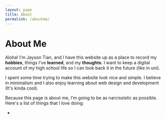 ```yaml
---
layout: page
title: About
permalink: /aboutme/
---
```


# About Me


Aloha! I’m Jayson Tian, and I have this website up as a place to record my **hobbies**, things I've **learned**, and my **thoughts**. I want to keep a digital account of my high school life so I can look back it in the future (like in uni).

I spent some time trying to make this website look nice and simple. I believe in minimalism and I also enjoy learning about web design and development (It's kinda cool). 

Because this page is about me, I'm going to be as narcissistic as possible. Here's a list of things that I love doing:

- 
